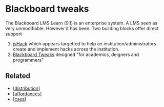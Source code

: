 # Blackboard tweaks

The Blackboard LMS Learn (9.1) is an enterprise system. A LMS seen as very unmodifiable. However it has been.  Two building blocks offer direct support

1. [jsHack](https://github.com/AllTheDucks/jshack-v1/wiki) which appears targetted to help an institution/administrators create and implement hacks across the institution.
2. [Blackboard Tweaks](http://tweaks.github.io/Tweaks/) designed "for academics, deigners and programmers"

## Related

- [[distribution]]
- [[affordances]]
- [[casa]]

[//begin]: # "Autogenerated link references for markdown compatibility"
[distribution]: ../distribution.md "Distribution"
[affordances]: ../affordances.md "Affordances"
[casa]: ../casa.md "Contextually Appropriate Scaffolding Assemblages (CASA)"
[//end]: # "Autogenerated link references"